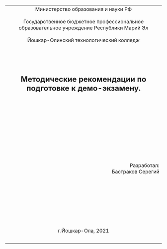 <table style="width: 100%;">
  <tr>
    <td style="text-align: center; border: none;">
    Министерство образования и науки РФ<br><br>
Государственное бюджетное профессиональное образовательное учреждение Республики Марий Эл<br><br>
Йошкар-Олинский технологический колледж
</td>
  </tr>
  <tr>
    <td style="text-align: center; border: none; height: 15em;"><h2>Методические рекомендации по подготовке к демо-экзамену.</h2></td>
  </tr>
  <tr>
    <td style="text-align: right; border: none; height: 20em;">
      Разработал:<br/>
      Бастраков Серегий
    </td>
  </tr>
  <tr>
    <td style="text-align: center; border: none; height: 5em;">
    г.Йошкар-Ола, 2021</td>
  </tr>
</table>

<div style="page-break-after: always;"></div>



